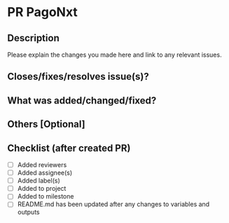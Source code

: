 # PR PagoNxt

## Description

Please explain the changes you made here and link to any relevant issues.

## Closes/fixes/resolves issue(s)?

## What was added/changed/fixed?

## Others [Optional]

## Checklist (after created PR)
- [ ] Added reviewers
- [ ] Added assignee(s)
- [ ] Added label(s)
- [ ] Added to project
- [ ] Added to milestone
- [ ] README.md has been updated after any changes to variables and outputs
